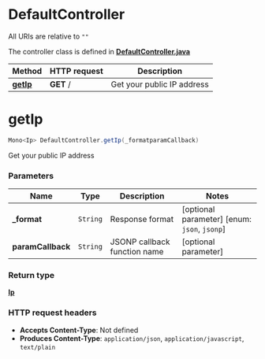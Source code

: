 # DefaultController

All URIs are relative to `""`

The controller class is defined in **[DefaultController.java](../../src/main/java/org/openapitools/controller/DefaultController.java)**

Method | HTTP request | Description
------------- | ------------- | -------------
[**getIp**](#getIp) | **GET** / | Get your public IP address

<a id="getIp"></a>
# **getIp**
```java
Mono<Ip> DefaultController.getIp(_formatparamCallback)
```

Get your public IP address

### Parameters
Name | Type | Description  | Notes
------------- | ------------- | ------------- | -------------
**_format** | `String` | Response format | [optional parameter] [enum: `json`, `jsonp`]
**paramCallback** | `String` | JSONP callback function name | [optional parameter]

### Return type
[**Ip**](../../docs/models/Ip.md)


### HTTP request headers
 - **Accepts Content-Type**: Not defined
 - **Produces Content-Type**: `application/json`, `application/javascript`, `text/plain`

